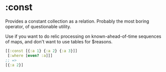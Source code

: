 # :const

Provides a constant collection as a relation. Probably the most boring operator, of questionable utility.

Use if you want to do relic processing on known-ahead-of-time sequences of maps, and don't want to use tables for $reasons.

```clojure
[[:const [{:a 1} {:a 2} {:a 3}]]
 [:where [even? :a]]]
;; =>
[{:a 2}]
```